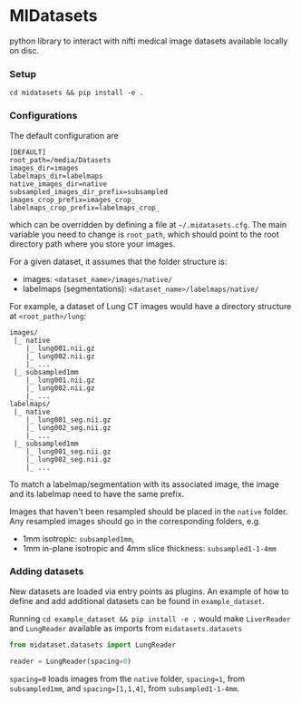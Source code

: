 # MIDatasets #


python library to interact with nifti medical image datasets available locally on disc.

### Setup

```
cd midatasets && pip install -e .
```


### Configurations

The default configuration are
```
[DEFAULT]
root_path=/media/Datasets
images_dir=images
labelmaps_dir=labelmaps
native_images_dir=native
subsampled_images_dir_prefix=subsampled
images_crop_prefix=images_crop_
labelmaps_crop_prefix=labelmaps_crop_
```

which can be overridden by defining a file at `~/.midatasets.cfg`.
The main variable you need to change is `root_path`, which should point
to the root directory path where you store your images.

For a given dataset, it assumes that the folder structure is:

- images: `<dataset_name>/images/native/`
- labelmaps (segmentations): `<dataset_name>/labelmaps/native/`


For example, a dataset of Lung CT images would have a directory structure at
`<root_path>/lung`:

```
images/
 |_ native
    |_ lung001.nii.gz
    |_ lung002.nii.gz
    |_ ...
 |_ subsampled1mm
    |_ lung001.nii.gz
    |_ lung002.nii.gz
    |_ ...
labelmaps/
 |_ native
    |_ lung001_seg.nii.gz
    |_ lung002_seg.nii.gz
    |_ ...  
 |_ subsampled1mm
    |_ lung001_seg.nii.gz
    |_ lung002_seg.nii.gz
    |_ ...
```

To match a labelmap/segmentation with its associated image, the image and its labelmap
need to have the same prefix.

Images that haven't been resampled should be placed in the `native` folder. Any resampled
images should go in the corresponding folders, e.g. 

- 1mm isotropic: `subsampled1mm`,
- 1mm in-plane isotropic and 4mm slice thickness: `subsampled1-1-4mm`

### Adding datasets

New datasets are loaded via entry points as plugins. An example of how to
define and add additional datasets can be found in `example_dataset`.

Running `cd example_dataset && pip install -e .`  would make `LiverReader` and `LungReader`
available as imports from `midatasets.datasets`

```python
from midataset.datasets import LungReader

reader = LungReader(spacing=0)

```

`spacing=0` loads images from the `native` folder, `spacing=1`, from  `subsampled1mm`, and `spacing=[1,1,4]`, 
from `subsampled1-1-4mm`.